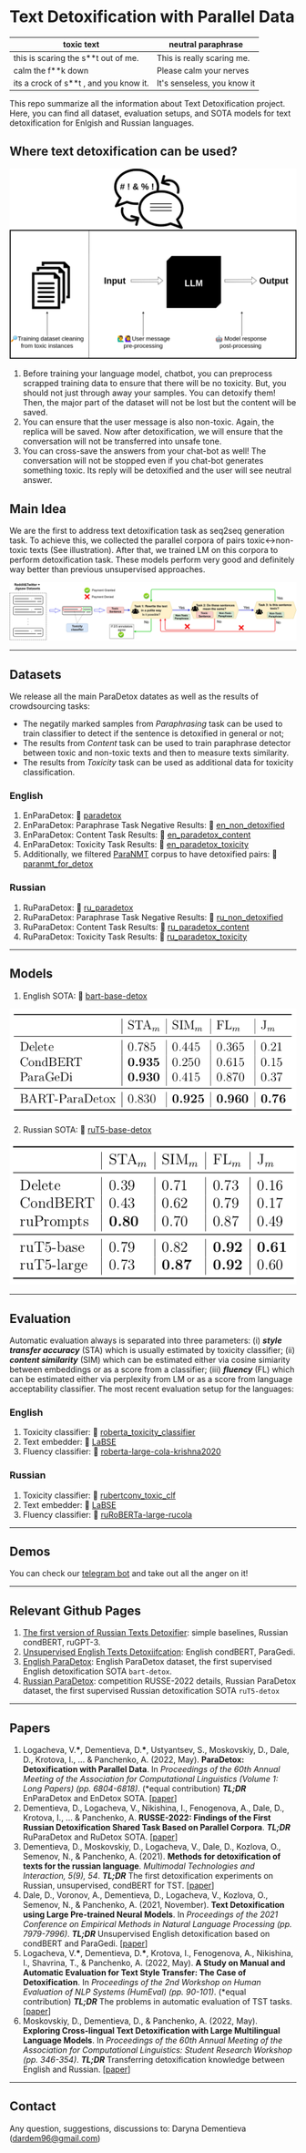 # Text Detoxification with Parallel Data

| toxic text   |      neutral paraphrase      |
|----------|-------------|
| this is scaring the s\*\*t out of me. | This is really scaring me.  |
| calm the f\*\*k down | Please calm your nerves  |
| its a crock of s\*\*t , and you know it. | It's senseless, you know it  |

This repo summarize all the information about Text Detoxification project. Here, you can find all dataset, evaluation setups, and SOTA models for text detoxification for Enlgish and Russian languages.

## Where text detoxification can be used?

![](https://github.com/dardem/text_detoxification/blob/main/detox_usage.png)

1. Before training your language model, chatbot, you can preprocess scrapped training data to ensure that there will be no toxicity. But, you should not just through away your samples. You can detoxify them! Then, the major part of the dataset will not be lost but the content will be saved.
2. You can ensure that the user message is also non-toxic. Again, the replica will be saved. Now after detoxification, we will ensure that the conversation will not be transferred into unsafe tone.
3. You can cross-save the answers from your chat-bot as well! The conversation will not be stopped even if you chat-bot generates something toxic. Its reply will be detoxified and the user will see neutral answer.

## Main Idea

We are the first to address text detoxification task as seq2seq generation task. To achieve this, we collected the parallel corpora of pairs toxic<->non-toxic texts (See illustration). After that, we trained LM on this corpora to perform detoxification task. These models perform very good and definitely way better than previous unsupervised approaches.

![](https://github.com/dardem/text_detoxification/blob/main/schema.jpg)

---

## Datasets

We release all the main ParaDetox datates as well as the results of crowdsourcing tasks:
* The negatily marked samples from *Paraphrasing* task can be used to train classifier to detect if the sentence is detoxified in general or not;
* The results from *Content* task can be used to train paraphrase detector between toxic and non-toxic texts and then to measure texts similarity.
* The results from *Toxicity* task can be used as additional data for toxicity classification.

### English

1. EnParaDetox: 🤗 [paradetox](https://huggingface.co/datasets/s-nlp/paradetox)
2. EnParaDetox: Paraphrase Task Negative Results: 🤗 [en_non_detoxified](https://huggingface.co/datasets/s-nlp/en_non_detoxified)
3. EnParaDetox: Content Task Results: 🤗 [en_paradetox_content](https://huggingface.co/datasets/s-nlp/en_paradetox_content)
4. EnParaDetox: Toxicity Task Results: 🤗 [en_paradetox_toxicity](https://huggingface.co/datasets/s-nlp/en_paradetox_toxicity)
5. Additionally, we filtered [ParaNMT](https://aclanthology.org/P18-1042/) corpus to have detoxified pairs: 🤗 [paranmt_for_detox](https://huggingface.co/datasets/dardem/paranmt_for_detox)

### Russian

1. RuParaDetox: 🤗 [ru_paradetox](https://huggingface.co/datasets/s-nlp/ru_paradetox)
2. RuParaDetox: Paraphrase Task Negative Results: 🤗 [ru_non_detoxified](https://huggingface.co/datasets/s-nlp/ru_non_detoxified)
3. RuParaDetox: Content Task Results: 🤗 [ru_paradetox_content](https://huggingface.co/datasets/s-nlp/ru_paradetox_content)
4. RuParaDetox: Toxicity Task Results: 🤗 [ru_paradetox_toxicity](https://huggingface.co/datasets/s-nlp/ru_paradetox_toxicity)

---

## Models

1. English SOTA: 🤗 [bart-base-detox]( https://huggingface.co/s-nlp/bart-base-detox)

![](https://github.com/dardem/text_detoxification/blob/main/en_manual_results.png)

2. Russian SOTA: 🤗 [ruT5-base-detox](https://huggingface.co/s-nlp/ruT5-base-detox)

![](https://github.com/dardem/text_detoxification/blob/main/ru_manual_results.png)

---

## Evaluation
Automatic evaluation always is separated into three parameters: (i) ***style transfer accuracy*** (STA) which is usually estimated by toxicity classifier; (ii) ***content similarity*** (SIM) which can be estimated either via cosine simiarity between embeddings or as a score from a classifier; (iii) ***fluency*** (FL) which can be estimated either via perplexity from LM or as a score from language acceptability classifier. The most recent evaluation setup for the languages:

### English
1. Toxicity classifier: 🤗 [roberta_toxicity_classifier](https://huggingface.co/s-nlp/roberta_toxicity_classifier)
2. Text embedder: 🤗 [LaBSE](https://huggingface.co/sentence-transformers/LaBSE)
3. Fluency classifier: 🤗 [roberta-large-cola-krishna2020](https://huggingface.co/cointegrated/roberta-large-cola-krishna2020)

### Russian
1. Toxicity classifier: 🤗 [rubertconv_toxic_clf](https://huggingface.co/IlyaGusev/rubertconv_toxic_clf)
2. Text embedder: 🤗 [LaBSE](https://huggingface.co/sentence-transformers/LaBSE)
3. Fluency classifier: 🤗 [ruRoBERTa-large-rucola](https://huggingface.co/RussianNLP/ruRoBERTa-large-rucola)

---
## Demos

You can check our [telegram bot](https://t.me/rudetoxifierbot) and take out all the anger on it!

---
## Relevant Github Pages
1. [The first version of Russian Texts Detoxifier](https://github.com/s-nlp/rudetoxifier): simple baselines, Russian condBERT, ruGPT-3.
2. [Unsupervised English Texts Detoxiifcation](https://github.com/s-nlp/detox): English condBERT, ParaGedi.
3. [English ParaDetox](https://github.com/s-nlp/paradetox): English ParaDetox dataset, the first supervised English detoxification SOTA ``bart-detox``.
4. [Russian ParaDetox](https://github.com/s-nlp/russe_detox_2022): competition RUSSE-2022 details, Russian ParaDetox dataset, the first supervised Russian detoxification SOTA ``ruT5-detox``

---

## Papers
1. Logacheva, V.**\***, Dementieva, D.**\***, Ustyantsev, S., Moskovskiy, D., Dale, D., Krotova, I., ... & Panchenko, A. (2022, May). **ParaDetox: Detoxification with Parallel Data**. In *Proceedings of the 60th Annual Meeting of the Association for Computational Linguistics (Volume 1: Long Papers) (pp. 6804-6818)*. (\*equal contribution) ***TL;DR*** EnParaDetox and EnDetox SOTA. [[paper](https://aclanthology.org/2022.acl-long.469/)]
2. Dementieva, D., Logacheva, V., Nikishina, I., Fenogenova, A., Dale, D., Krotova, I., ... & Panchenko, A. **RUSSE-2022: Findings of the First Russian Detoxification Shared Task Based on Parallel Corpora**. ***TL;DR*** RuParaDetox and RuDetox SOTA. [[paper](https://www.dialog-21.ru/media/5755/dementievadplusetal105.pdf)]
3. Dementieva, D., Moskovskiy, D., Logacheva, V., Dale, D., Kozlova, O., Semenov, N., & Panchenko, A. (2021). **Methods for detoxification of texts for the russian language**. *Multimodal Technologies and Interaction, 5(9), 54*. ***TL;DR*** The first detoxification experiments on Russian, unsupervised, condBERT for TST. [[paper](https://www.mdpi.com/2414-4088/5/9/54/pdf)]
4. Dale, D., Voronov, A., Dementieva, D., Logacheva, V., Kozlova, O., Semenov, N., & Panchenko, A. (2021, November). **Text Detoxification using Large Pre-trained Neural Models**. In *Proceedings of the 2021 Conference on Empirical Methods in Natural Language Processing (pp. 7979-7996)*. ***TL;DR*** Unsupervised English detoxification based on condBERT and ParaGedi. [[paper](https://aclanthology.org/2021.emnlp-main.629/)]
5. Logacheva, V.**\***, Dementieva, D.**\***, Krotova, I., Fenogenova, A., Nikishina, I., Shavrina, T., & Panchenko, A. (2022, May). **A Study on Manual and Automatic Evaluation for Text Style Transfer: The Case of Detoxification**. In *Proceedings of the 2nd Workshop on Human Evaluation of NLP Systems (HumEval) (pp. 90-101)*. (\*equal contribution) ***TL;DR*** The problems in automatic evaluation of TST tasks. [[paper](https://aclanthology.org/2022.humeval-1.8/)]
6. Moskovskiy, D., Dementieva, D., & Panchenko, A. (2022, May). **Exploring Cross-lingual Text Detoxification with Large Multilingual Language Models**. In *Proceedings of the 60th Annual Meeting of the Association for Computational Linguistics: Student Research Workshop (pp. 346-354)*. ***TL;DR*** Transferring detoxification knowledge between English and Russian. [[paper](https://aclanthology.org/2022.acl-srw.26/)]

---

## Contact

Any question, suggestions, discussions to: Daryna Dementieva (dardem96@gmail.com)
